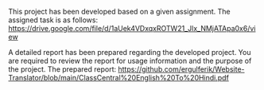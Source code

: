 This project has been developed based on a given assignment.
The assigned task is as follows:
https://drive.google.com/file/d/1aUek4VDxqxROTW21_Jlx_NMjATApa0x6/view

A detailed report has been prepared regarding the developed project. You are required to review the report for usage information and the purpose of the project. 
The prepared report: 
https://github.com/ergulferik/Website-Translator/blob/main/ClassCentral%20English%20To%20Hindi.pdf
